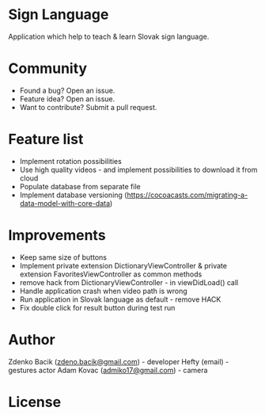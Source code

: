 # Sign Language
Application which help to teach & learn Slovak sign language.

# Community
- Found a bug? Open an issue.
- Feature idea? Open an issue.
- Want to contribute? Submit a pull request.


# Feature list
- Implement rotation possibilities
- Use high quality videos - and implement possibilities to download it from cloud
- Populate database from separate file
- Implement database versioning (https://cocoacasts.com/migrating-a-data-model-with-core-data)


# Improvements
- Keep same size of buttons
- Implement private extension DictionaryViewController & private extension FavoritesViewController as common methods
- remove hack from DictionaryViewController - in viewDidLoad() call
- Handle application crash when video path is wrong
- Run application in Slovak language as default - remove HACK
- Fix double click for result button during test run


# Author
Zdenko Bacik (zdeno.bacik@gmail.com) - developer
Hefty (email) - gestures actor
Adam Kovac (admiko17@gmail.com) - camera

# License
